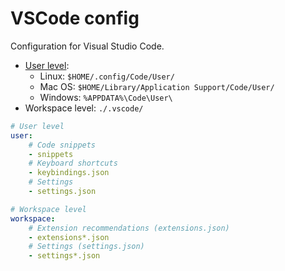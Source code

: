 # VSCode config

Configuration for Visual Studio Code.

- [User level][vscode-settings]:
    - Linux: `$HOME/.config/Code/User/`
    - Mac OS: `$HOME/Library/Application Support/Code/User/`
    - Windows: `%APPDATA%\Code\User\`
- Workspace level: `./.vscode/`

```yaml
# User level
user:
    # Code snippets
    - snippets
    # Keyboard shortcuts
    - keybindings.json
    # Settings
    - settings.json

# Workspace level
workspace:
    # Extension recommendations (extensions.json)
    - extensions*.json
    # Settings (settings.json)
    - settings*.json
```

[vscode-settings]: https://code.visualstudio.com/docs/getstarted/settings#_settings-file-locations
